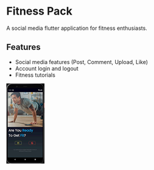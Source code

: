# Fitness Pack

A social media flutter application for fitness enthusiasts.

## Features

- Social media features (Post, Comment, Upload, Like)
- Account login and logout
- Fitness tutorials

![](screenshots/fitnesspack.png)

